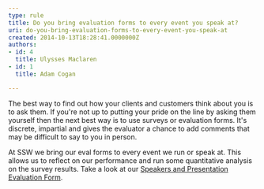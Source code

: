 ```yaml
---
type: rule
title: Do you bring evaluation forms to every event you speak at?
uri: do-you-bring-evaluation-forms-to-every-event-you-speak-at
created: 2014-10-13T18:28:41.0000000Z
authors:
- id: 4
  title: Ulysses Maclaren
- id: 1
  title: Adam Cogan

---
```


 
​The best way to find out how your clients and customers think about you is to ask them. If you're not up to putting your pride on the line by asking them yourself then the next best way is to use surveys or evaluation forms. It's discrete, impartial and gives the evaluator a chance to add comments that may be difficult to say to you in person.
 
​​At SSW we bring our eval forms to every event we run or speak at. This allows us to reflect on our performance and run some quantitative analysis on the survey results. Take a look at our [Speakers and Presentation Evaluation Form](https&#58;//www.ssw.com.au/ssw/standards/forms/SSWEvaluationSurvey.pdf).​


